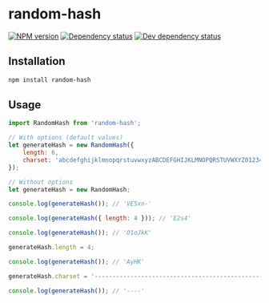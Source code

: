 # random-hash
[![NPM version][npm-image]][npm-url]
[![Dependency status][david-dm-image]][david-dm-url]
[![Dev dependency status][david-dm-dev-image]][david-dm-dev-url]

## Installation
```bash
npm install random-hash
```

## Usage
```js
import RandomHash from 'random-hash';

// With options (default values)
let generateHash = new RandomHash({
    length: 6,
    charset: 'abcdefghijklmnopqrstuvwxyzABCDEFGHIJKLMNOPQRSTUVWXYZ0123456789-_'
});

// Without options
let generateHash = new RandomHash;

console.log(generateHash()); // 'VE5xn-'

console.log(generateHash({ length: 4 })); // 'E2s4'

console.log(generateHash()); // 'O1oJkK'

generateHash.length = 4;

console.log(generateHash()); // 'AyHK'

generateHash.charset = '----------------------------------------------------------------';

console.log(generateHash()); // '----'
```

[npm-url]: https://npmjs.org/package/random-hash
[npm-image]: https://badge.fury.io/js/random-hash.svg
[david-dm-url]:https://david-dm.org/PabloSichert/random-hash
[david-dm-image]:https://david-dm.org/PabloSichert/random-hash.svg
[david-dm-dev-url]:https://david-dm.org/PabloSichert/random-hash#info=devDependencies
[david-dm-dev-image]:https://david-dm.org/PabloSichert/random-hash/dev-status.svg
